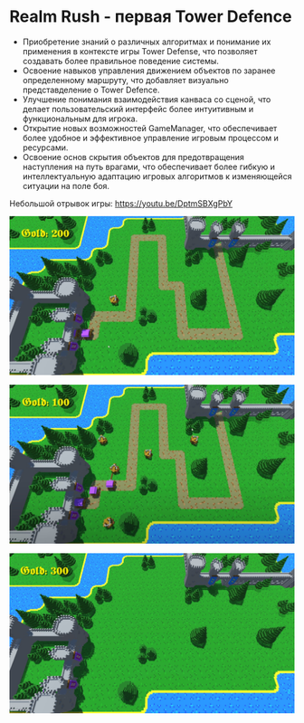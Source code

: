 # Realm Rush - первая Tower Defence

- Приобретение знаний о различных алгоритмах и понимание их применения в контексте игры Tower Defense, что позволяет создавать более правильное поведение системы.
- Освоение навыков управления движением объектов по заранее определенному маршруту, что добавляет визуально представделение о Tower Defence.
- Улучшение понимания взаимодействия канваса со сценой, что делает пользовательский интерфейс более интуитивным и функциональным для игрока.
- Открытие новых возможностей GameManager, что обеспечивает более удобное и эффективное управление игровым процессом и ресурсами.
- Освоение основ скрытия объектов для предотвращения наступления на путь врагами, что обеспечивает более гибкую и интеллектуальную адаптацию игровых алгоритмов к изменяющейся ситуации на поле боя.

Небольшой отрывок игры: https://youtu.be/DptmSBXgPbY

![Screenshot](https://github.com/ZeRcooI/Realm-Rush/blob/main/Assets/Scrennshots/Screenshot%201.jpg)

![Screenshot](https://github.com/ZeRcooI/Realm-Rush/blob/main/Assets/Scrennshots/Screenshot%202.jpg)

![Screenshot](https://github.com/ZeRcooI/Realm-Rush/blob/main/Assets/Scrennshots/Screenshot%203.jpg)
